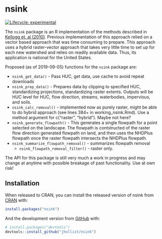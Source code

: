 
<!-- README.md is generated from README.Rmd. Please edit that file -->

# nsink

<!-- badges: start -->

[![Lifecycle:
experimental](https://img.shields.io/badge/lifecycle-experimental-orange.svg)](https://www.tidyverse.org/lifecycle/#experimental)
<!-- badges: end -->

The `nsink` package is an R implementation of the methods described in
[Kellogg et. al (2010)](https://doi.org/10.1016/j.ecoleng.2010.02.006).
Previous implementation of this approach relied on a vector based
approach that was time consuming to prepare. This approach uses a hybrid
raster-vector approach that takes very little time to set up for each
new watershed and relies on readily available data. Thus, its
application is national for the United States.

Proposed (as of 2019-09-05) functions for the `nsink` package are:

  - `nsink_get_data()` - Pass HUC, get data, use cache to avoid repeat
    downloads
  - `nsink_prep_data()` - Prepares data by clipping to specified HUC,
    standardizing projections, standardizing raster extents. Outputs
    will be HUC level for HUC, flow direction, streams, waterbodies,
    impervious, and soils.
  - `nsink_calc_removal()` - implemented now as purely raster, might be
    able to do hybrid approach (see lines 384+ in working\_nsink.Rmd).
    Use a method argument for c(“raster”, “hybrid”). Maybe not here?  
  - `nsink_generate_flowpath()` - This generates a single flowpath for a
    point selected on the landscape. The flowpath is contstructed of the
    raster flow direction generated flowpath on land, and then uses the
    NHDPlus flowpath once the raster flowpath intersects the NHDPlus
    flowpath.
  - `nsink_summarize_flowpath_removal()` - summarizes flowpath removal
      - `nsink_flowpath_removal_filter()` - raster only.

The API for this package is still very much a work in progress and may
change at anytime with possible breakage of past functionality. Use at
own risk\!

## Installation

When released to CRAN, you can install the released version of nsink
from [CRAN](https://CRAN.R-project.org) with:

``` r
install.packages("nsink")
```

And the development version from [GitHub](https://github.com/) with:

``` r
# install.packages("devtools")
devtools::install_github("jhollist/nsink")
```
